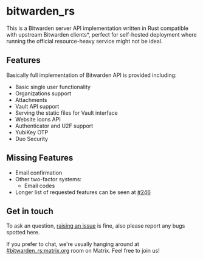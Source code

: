 # bitwarden_rs
This is a Bitwarden server API implementation written in Rust compatible with upstream Bitwarden clients*, perfect for self-hosted deployment where running the official resource-heavy service might not be ideal.

## Features
Basically full implementation of Bitwarden API is provided including:

* Basic single user functionality
* Organizations support
* Attachments
* Vault API support
* Serving the static files for Vault interface
* Website icons API
* Authenticator and U2F support
* YubiKey OTP
* Duo Security

## Missing Features
* Email confirmation
* Other two-factor systems:
  * Email codes
* Longer list of requested features can be seen at [#246](https://github.com/dani-garcia/bitwarden_rs/issues/246)

## Get in touch
To ask an question, [raising an issue](https://github.com/dani-garcia/bitwarden_rs/issues/new) is fine, also please report any bugs spotted here.

If you prefer to chat, we're usually hanging around at [#bitwarden_rs:matrix.org](https://matrix.to/#/#bitwarden_rs:matrix.org) room on Matrix. Feel free to join us!